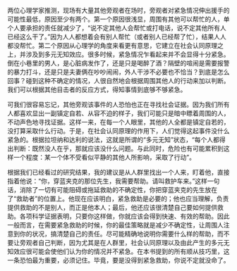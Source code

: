 
两位心理学家推测，现场有大量其他旁观者在场时，旁观者对紧急情况伸出援手的可能性最低，原因至少有两个。第一个原因很浅显，周围有其他可以帮忙的人，单个人要承担的责任就减少了，“说不定其他人会帮忙或打电话，说不定其他所有人已经这么干了。”因为人人都想着会有别人帮忙（或者别人已经帮了忙），结果人人都没帮忙。第二个原因从心理学的角度来看更有意思，它建立在社会认同原理之上，并涉及到多元无知效应。很多时候，紧急情况乍看起来并不会显得十分紧急。倒在小巷里的男人，是心脏病发作了，还是只是喝醉了酒？隔壁的喧闹是需要报警的暴力打斗，还是只是夫妻俩在吵吵闹闹，外人干涉不必要也不恰当？到底是怎么回事？碰到这种不确定的情况，人很自然地会根据周围其他人的行动来加以判断。我们可以根据其他目击者的反应方式，得知事情到底够不够紧急。

可我们很容易忘记，其他旁观该事件的人恐怕也正在寻找社会证据。因为我们所有人都喜欢显出一副镇定自若、从容不迫的样子，我们可能只是暗中瞟着周围的人，不动声色地寻找证据。这样一来，在每一个人眼里，其他的人全都是镇定自若的，没打算采取什么行动。于是，在社会认同原理的作用下，人们觉得这起事件没什么紧急的。根据拉坦纳和达利的说法，这就是所谓的“多元无知”状态，“每个人都得出判断：既然没人在乎，那就应该没什么问题。与此同时，危险也有可能累积到这样一个程度：某一个体不受看似平静的其他人所影响，采取了行动”。

根据我们已经看过的研究结果，我的建议是从人群里找出一个人来，盯着他，直接指着他说：“你，穿蓝夹克的那位先生，我需要帮助。请叫救护车来。”这样一句话，消除了一切有可能阻碍或拖延救助的不确定性，你把穿蓝夹克的先生放在了“救助者”的位置上。他现在应该明白，紧急救助是必要的；他也应当理解，负责提供救助的不是别人，而正是他本人；最后，他还应该很清楚自己要如何提供救助。各项科学证据表明，只要你这样做，你就应该会得到快速、有效的帮助。因此一般而言，在需要紧急救助的时候，你的最佳策略就是减少不确定性，让周围人注意到你的状况，搞清楚自己的责任。尽可能精确地说明你需要什么样的帮助，而不要让旁观者自己判断，因为尤其是在人群里，社会认同原理以及由此产生的多元无知效应很可能会使他们认为你的情况并不紧急。在本书提到的所有顺从技巧里，这一条恐怕最为重要，必须记住。毕竟，要是没得到紧急救助，你说不定就没命了。